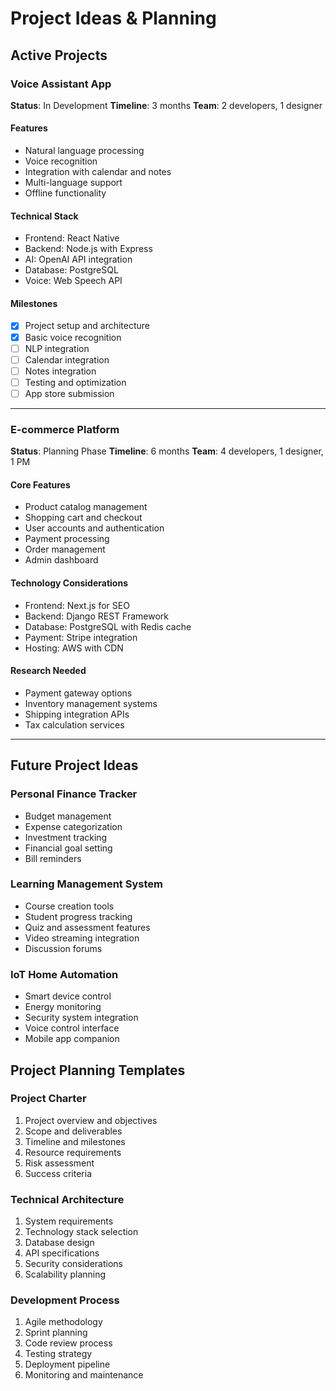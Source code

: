 # Project Ideas & Planning

## Active Projects

### Voice Assistant App
**Status**: In Development
**Timeline**: 3 months
**Team**: 2 developers, 1 designer

#### Features
- Natural language processing
- Voice recognition
- Integration with calendar and notes
- Multi-language support
- Offline functionality

#### Technical Stack
- Frontend: React Native
- Backend: Node.js with Express
- AI: OpenAI API integration
- Database: PostgreSQL
- Voice: Web Speech API

#### Milestones
- [x] Project setup and architecture
- [x] Basic voice recognition
- [ ] NLP integration
- [ ] Calendar integration
- [ ] Notes integration
- [ ] Testing and optimization
- [ ] App store submission

---

### E-commerce Platform
**Status**: Planning Phase
**Timeline**: 6 months
**Team**: 4 developers, 1 designer, 1 PM

#### Core Features
- Product catalog management
- Shopping cart and checkout
- User accounts and authentication
- Payment processing
- Order management
- Admin dashboard

#### Technology Considerations
- Frontend: Next.js for SEO
- Backend: Django REST Framework
- Database: PostgreSQL with Redis cache
- Payment: Stripe integration
- Hosting: AWS with CDN

#### Research Needed
- Payment gateway options
- Inventory management systems
- Shipping integration APIs
- Tax calculation services

---

## Future Project Ideas

### Personal Finance Tracker
- Budget management
- Expense categorization
- Investment tracking
- Financial goal setting
- Bill reminders

### Learning Management System
- Course creation tools
- Student progress tracking
- Quiz and assessment features
- Video streaming integration
- Discussion forums

### IoT Home Automation
- Smart device control
- Energy monitoring
- Security system integration
- Voice control interface
- Mobile app companion

## Project Planning Templates

### Project Charter
1. Project overview and objectives
2. Scope and deliverables
3. Timeline and milestones
4. Resource requirements
5. Risk assessment
6. Success criteria

### Technical Architecture
1. System requirements
2. Technology stack selection
3. Database design
4. API specifications
5. Security considerations
6. Scalability planning

### Development Process
1. Agile methodology
2. Sprint planning
3. Code review process
4. Testing strategy
5. Deployment pipeline
6. Monitoring and maintenance